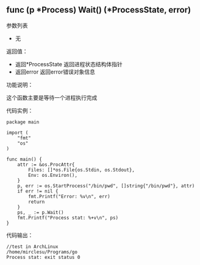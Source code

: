 ## func (p *Process) Wait() (*ProcessState, error)

参数列表

- 无

返回值：

- 返回*ProcessState 返回进程状态结构体指针
- 返回error 返回error错误对象信息

功能说明：

这个函数主要是等待一个进程执行完成

代码实例：

    package main

    import (
        "fmt"
        "os"
    )

    func main() {
        attr := &os.ProcAttr{
            Files: []*os.File{os.Stdin, os.Stdout},
            Env: os.Environ(),
        }
        p, err := os.StartProcess("/bin/pwd", []string{"/bin/pwd"}, attr)
        if err != nil {
            fmt.Printf("Error: %v\n", err)
            return
        }
        ps, _ := p.Wait()
        fmt.Printf("Process stat: %+v\n", ps)
    }

代码输出：

    //test in ArchLinux
    /home/mirclesu/Programs/go
    Process stat: exit status 0
